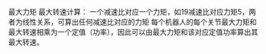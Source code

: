 最大力矩 最大转速计算：
一个减速比对应一个力矩，如19减速比对应力矩5，两者为线性关系，可算出任何减速比对应的力矩
每个机器人的每个关节最大力矩和最大转速相乘为一个定值（功率），因此可以由最大力矩和该对应定值功率算出其最大转速。
